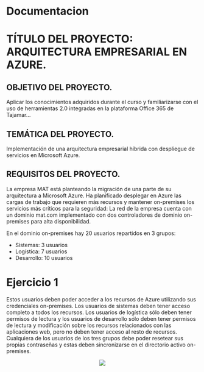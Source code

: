 # Documentacion
# TÍTULO DEL PROYECTO: ARQUITECTURA EMPRESARIAL EN AZURE.
## OBJETIVO DEL PROYECTO.

 Aplicar los conocimientos adquiridos durante el curso y familiarizarse con el uso de
herramientas 2.0 integradas en la plataforma Office 365 de Tajamar…

## TEMÁTICA DEL PROYECTO.

 Implementación de una arquitectura empresarial híbrida con despliegue de servicios en
Microsoft Azure.

## REQUISITOS DEL PROYECTO.

 La empresa MAT está planteando la migración de una parte de su arquitectura a Microsoft
Azure. Ha planificado desplegar en Azure las cargas de trabajo que requieren más recursos y mantener
on-premises los servicios más críticos para la seguridad:
La red de la empresa cuenta con un dominio mat.com implementado con dos controladores
de dominio on-premises para alta disponibilidad.

En el dominio on-premises hay 20 usuarios repartidos en 3 grupos:
- Sistemas:  3 usuarios
- Logística: 7 usuarios
- Desarrollo: 10 usuarios

# Ejercicio 1

Estos usuarios deben poder acceder a los recursos de Azure utilizando sus credenciales
on-premises. Los usuarios de sistemas deben tener acceso completo a todos los
recursos. Los usuarios de logística sólo deben tener permisos de lectura y los usuarios
de desarrollo sólo deben tener permisos de lectura y modificación sobre los recursos
relacionados con las aplicaciones web, pero no deben tener acceso al resto de
recursos. Cualquiera de los usuarios de los tres grupos debe poder resetear sus propias
contraseñas y estas deben sincronizarse en el directorio activo on-premises.

<p align="center">
<a><img src="https://imgur.com/a/b9xfXR6" tittle="recurso" /></a>
</p>
